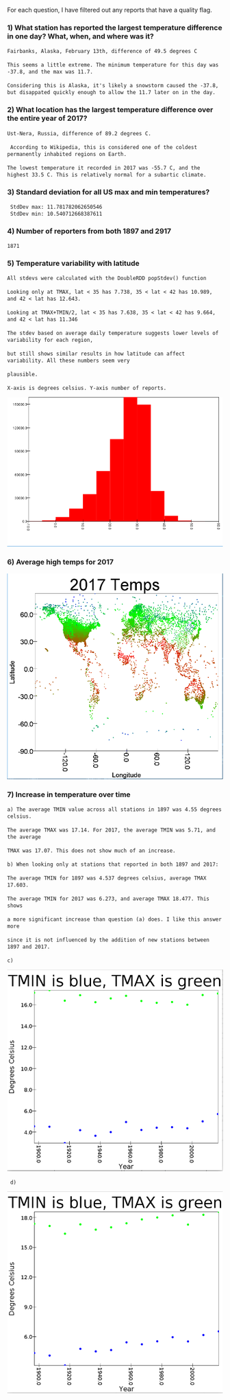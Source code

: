 For each question, I have filtered out any reports that have a quality flag.

### 1) What station has reported the largest temperature difference in one day? What, when, and where was it?
    
    Fairbanks, Alaska, February 13th, difference of 49.5 degrees C

    This seems a little extreme. The minimum temperature for this day was -37.8, and the max was 11.7.
    
    Considering this is Alaska, it's likely a snowstorm caused the -37.8, but disappated quickly enough to allow the 11.7 later on in the day. 

### 2) What location has the largest temperature difference over the entire year of 2017?

    Ust-Nera, Russia, difference of 89.2 degrees C.
    
     According to Wikipedia, this is considered one of the coldest permanently inhabited regions on Earth.

    The lowest temperature it recorded in 2017 was -55.7 C, and the highest 33.5 C. This is relatively normal for a subartic climate.  


### 3) Standard deviation for all US max and min temperatures?

     StdDev max: 11.781782062650546 
     StdDev min: 10.540712668387611

### 4) Number of reporters from both 1897 and 2917

    1871

### 5) Temperature variability with latitude

    All stdevs were calculated with the DoubleRDD popStdev() function

    Looking only at TMAX, lat < 35 has 7.738, 35 < lat < 42 has 10.989, and 42 < lat has 12.643.

    Looking at TMAX+TMIN/2, lat < 35 has 7.638, 35 < lat < 42 has 9.664, and 42 < lat has 11.346

    The stdev based on average daily temperature suggests lower levels of variability for each region,
    
    but still shows similar results in how latitude can affect variability. All these numbers seem very

    plausible. 

    X-axis is degrees celsius. Y-axis number of reports.

![Histo](src/main/scala/sparkrdd2/histoHighTemps)


### 6) Average high temps for 2017

![Plot](src/main/scala/sparkrdd2/realLatLon.PNG)

### 7) Increase in temperature over time

    a) The average TMIN value across all stations in 1897 was 4.55 degrees celsius.

    The average TMAX was 17.14. For 2017, the average TMIN was 5.71, and the average

    TMAX was 17.07. This does not show much of an increase. 

    b) When looking only at stations that reported in both 1897 and 2017:

    The average TMIN for 1897 was 4.537 degrees celsius, average TMAX 17.603.

    The average TMIN for 2017 was 6.273, and average TMAX 18.477. This shows

    a more significant increase than question (a) does. I like this answer more

    since it is not influenced by the addition of new stations between 1897 and 2017.  

    c)

![Yrly](src/main/scala/sparkrdd2/yearly1897.png)

     d)

![Const](src/main/scala/sparkrdd2/yearlyConstant.png)